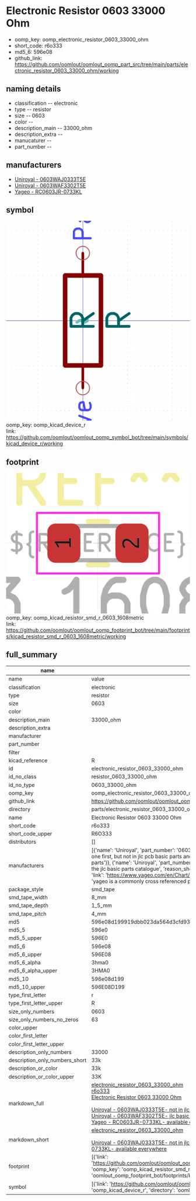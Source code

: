 # Electronic Resistor 0603 33000 Ohm

  
* oomp_key: oomp_electronic_resistor_0603_33000_ohm 
* short_code: r6o333
* md5_6: 596e08  
* github_link: https://github.com/oomlout/oomlout_oomp_part_src/tree/main/parts/electronic_resistor_0603_33000_ohm/working  
## naming details
* classification -- electronic
* type -- resistor
* size -- 0603
* color -- 
* description_main -- 33000_ohm
* description_extra -- 
* manucaturer -- 
* part_number -- 


## manufacturers
* [Uniroyal - 0603WAJ0333T5E]()  
* [Uniroyal - 0603WAF3302T5E]()  
* [Yageo - RC0603JR-0733KL](https://www.yageo.com/en/Chart/Download/pdf/RC0603JR-0733KL)  

## symbol

![](symbol/0/working/working_600.png)  
oomp_key: oomp_kicad_device_r  
link: https://github.com/oomlout/oomlout_oomp_symbol_bot/tree/main/symbols/kicad_device_r/working  

## footprint

![](footprint/0/working/working_600.png)  
oomp_key: oomp_kicad_resistor_smd_r_0603_1608metric  
link: https://github.com/oomlout/oomlout_oomp_footprint_bot/tree/main/footprints/kicad_resistor_smd_r_0603_1608metric/working  

## full_summary
| name | value | 
| --- | --- | 
| name | value | 
| classification | electronic | 
| type | resistor | 
| size | 0603 | 
| color |  | 
| description_main | 33000_ohm | 
| description_extra |  | 
| manufacturer |  | 
| part_number |  | 
| filter |  | 
| kicad_reference | R | 
| id | electronic_resistor_0603_33000_ohm | 
| id_no_class | resistor_0603_33000_ohm | 
| id_no_type | 0603_33000_ohm | 
| oomp_key | oomp_electronic_resistor_0603_33000_ohm | 
| github_link | https://github.com/oomlout/oomlout_oomp_part_src/tree/main/parts/electronic_resistor_0603_33000_ohm/working | 
| directory | parts/electronic_resistor_0603_33000_ohm | 
| name | Electronic Resistor 0603 33000 Ohm | 
| short_code | r6o333 | 
| short_code_upper | R6O333 | 
| distributors | [] | 
| manufacturers | [{'name': 'Uniroyal', 'part_number': '0603WAJ0333T5E', 'link': '', 'id': 'manufacturer_uniroyal', 'note': {'reason': 'did this one first, but not in jlc pcb basic parts and 1 percent are and they are the same price', 'reason_short': 'not in jlc basic parts'}}, {'name': 'Uniroyal', 'part_number': '0603WAF3302T5E', 'link': '', 'id': 'manufacturer_uniroyal', 'note': {'reason': 'in the jlc basic parts catalogue', 'reason_short': 'jlc basic part'}}, {'name': 'Yageo', 'part_number': 'RC0603JR-0733KL', 'link': 'https://www.yageo.com/en/Chart/Download/pdf/RC0603JR-0733KL', 'id': 'manufacturer_yageo', 'note': {'reason': 'yageo is a commonly cross referenced part number', 'reason_short': 'available everywhere'}}] | 
| package_style | smd_tape | 
| smd_tape_width | 8_mm | 
| smd_tape_depth | 1_5_mm | 
| smd_tape_pitch | 4_mm | 
| md5 | 596e08d199919dbb023da564d3cfd93e | 
| md5_5 | 596e0 | 
| md5_5_upper | 596E0 | 
| md5_6 | 596e08 | 
| md5_6_upper | 596E08 | 
| md5_6_alpha | 3hma0 | 
| md5_6_alpha_upper | 3HMA0 | 
| md5_10 | 596e08d199 | 
| md5_10_upper | 596E08D199 | 
| type_first_letter | r | 
| type_first_letter_upper | R | 
| size_only_numbers | 0603 | 
| size_only_numbers_no_zeros | 63 | 
| color_upper |  | 
| color_first_letter |  | 
| color_first_letter_upper |  | 
| description_only_numbers | 33000 | 
| description_only_numbers_short | 33k | 
| description_or_color | 33k | 
| description_or_color_upper | 33K | 
| markdown_full | [electronic_resistor_0603_33000_ohm](https://github.com/oomlout/oomlout_oomp_part_src/tree/main/parts/electronic_resistor_0603_33000_ohm/working)<br>[r6o333](https://github.com/oomlout/oomlout_oomp_part_src/tree/main/parts/electronic_resistor_0603_33000_ohm/working)<br>[Electronic Resistor 0603 33000 Ohm](https://github.com/oomlout/oomlout_oomp_part_src/tree/main/parts/electronic_resistor_0603_33000_ohm/working)<br><br>[Uniroyal - 0603WAJ0333T5E- not in jlc basic parts]() [(L)  ](https://www.lcsc.com/search?q=0603WAJ0333T5E)[(D)  ](https://www.digikey.com/en/products?keywords=0603WAJ0333T5E)[(M)  ](https://www.mouser.com/Search/Refine?Keyword=0603WAJ0333T5E)[(N)  ](https://www.newark.com/search?st=0603WAJ0333T5E)[(SZ)  ](https://so.szlcsc.com/global.html?k=0603WAJ0333T5E)<br>[Uniroyal - 0603WAF3302T5E- jlc basic part]() [(L)  ](https://www.lcsc.com/search?q=0603WAF3302T5E)[(D)  ](https://www.digikey.com/en/products?keywords=0603WAF3302T5E)[(M)  ](https://www.mouser.com/Search/Refine?Keyword=0603WAF3302T5E)[(N)  ](https://www.newark.com/search?st=0603WAF3302T5E)[(SZ)  ](https://so.szlcsc.com/global.html?k=0603WAF3302T5E)<br>[Yageo - RC0603JR-0733KL- available everywhere](https://www.yageo.com/en/Chart/Download/pdf/RC0603JR-0733KL) [(L)  ](https://www.lcsc.com/search?q=RC0603JR-0733KL)[(D)  ](https://www.digikey.com/en/products?keywords=RC0603JR-0733KL)[(M)  ](https://www.mouser.com/Search/Refine?Keyword=RC0603JR-0733KL)[(N)  ](https://www.newark.com/search?st=RC0603JR-0733KL)[(SZ)  ](https://so.szlcsc.com/global.html?k=RC0603JR-0733KL)<br> | 
| markdown_short | [electronic_resistor_0603_33000_ohm](https://github.com/oomlout/oomlout_oomp_part_src/tree/main/parts/electronic_resistor_0603_33000_ohm/working)<br><br>[Uniroyal - 0603WAJ0333T5E- not in jlc basic parts]()[Uniroyal - 0603WAF3302T5E- jlc basic part]()[Yageo - RC0603JR-0733KL- available everywhere](https://www.yageo.com/en/Chart/Download/pdf/RC0603JR-0733KL) | 
| footprint | [{'link': 'https://github.com/oomlout/oomlout_oomp_footprint_bot/tree/main/foootprntss/kicad_resistor_smd_r_0603_1608metric', 'oomp_key': 'oomp_kicad_resistor_smd_r_0603_1608metric', 'directory': 'oomlout_oomp_footprint_bot/footprints/kicad_resistor_smd_r_0603_1608metric//working/working.kicad_mod'}] | 
| symbol | [{'link': 'https://github.com/oomlout/oomlout_oomp_symbol_bot/tree/main/symbols/kicad_device_r', 'oomp_key': 'oomp_kicad_device_r', 'directory': 'oomlout_oomp_symbol_bot/symbols/kicad_device_r//working/working.kicad_sym'}] | 
